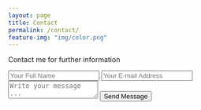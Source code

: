 ```yaml
---
layout: page
title: Contact
permalink: /contact/
feature-img: "img/color.png"
---
```

Contact me for further information

<form action="https://getsimpleform.com/messages?form_api_token=8f24bb5aed4f5211ad2bd668637927a7" method="post">
  <!-- the redirect_to is optional, the form will redirect to the referrer on submission -->
  <input type='hidden' name='redirect_to' value='http://{mrpenacchio}.github.io/thank-you' />
  <input type='text' name='name' placeholder='Your Full Name' />
  <input type='email' name='email' placeholder='Your E-mail Address' />
  <textarea name='message' placeholder='Write your message ...'></textarea>
  <input type='submit' value='Send Message' />
</form>
